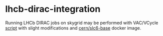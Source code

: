 # lhcb-dirac-integration


Running LHCb DIRAC jobs on skygrid may be performed with VAC/VCycle [script](https://lhcb-portal-dirac.cern.ch/pilot/user_data) with slight modifications and [cern/slc6-base](https://hub.docker.com/r/cern/slc6-base/) docker image.
